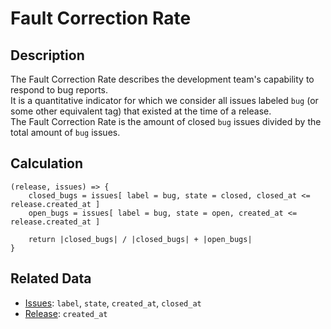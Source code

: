 # Fault Correction Rate

## Description

The Fault Correction Rate describes the development team's capability to respond to bug reports.  
It is a quantitative indicator for which we consider all issues labeled `bug` (or some other equivalent tag) that existed at the time of a release.  
The Fault Correction Rate is the amount of closed `bug` issues divided by the total amount of `bug` issues.

## Calculation
```
(release, issues) => {
    closed_bugs = issues[ label = bug, state = closed, closed_at <= release.created_at ] 
    open_bugs = issues[ label = bug, state = open, created_at <= release.created_at ]

    return |closed_bugs| / |closed_bugs| + |open_bugs|
}
```

## Related Data

- [Issues](Issue.md): `label`, `state`, `created_at`, `closed_at`
- [Release](Release.md): `created_at`